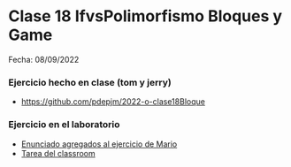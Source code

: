 # Clase 18 IfvsPolimorfismo Bloques y Game

Fecha: 08/09/2022

### Ejercicio hecho en clase (tom y jerry)
- https://github.com/pdepjm/2022-o-clase18Bloque

### Ejercicio en el laboratorio
- [Enunciado agregados al ejercicio de Mario](https://docs.google.com/document/d/1WuTd80k_sUMjcG1qGXZ2y3fK9DO-YjhKdnWKOAHXO9M/edit)
- [Tarea del classroom](https://classroom.github.com/a/PSjt-f_T)
